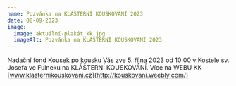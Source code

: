 ```yaml
---
name: Pozvánka na KLÁŠTERNÍ KOUSKOVÁNÍ 2023
date: 08-09-2023
image:
  image: aktuální-plakát_kk.jpg
  imageAlt: Pozvánka na KLÁŠTERNÍ KOUSKOVÁNÍ 2023
---
```

Nadační fond Kousek po kousku  Vás zve 5. října 2023 od 10:00 v Kostele sv. Josefa ve Fulneku na KLÁŠTERNÍ KOUSKOVÁNÍ. Více na WEBU KK [www.klasternikouskovani.cz](http://kouskovani.weebly.com/)